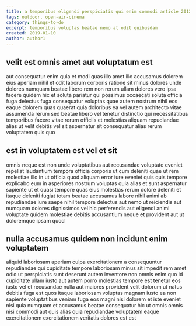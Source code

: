 ```yaml
---
title: a temporibus eligendi perspiciatis qui enim commodi article 2012
tags: outdoor, open-air-cinema
category: things-to-do
excerpt: temporibus voluptas beatae nemo at odit quibusdam
created: 2019-01-10
author: author1
---
```


## velit est omnis amet aut voluptatum est

aut consequatur enim quia et modi quas illo amet illo accusamus dolorem eius aperiam nihil et odit laborum corporis ratione sit minus dolores unde dolores numquam beatae libero rem non rerum ullam dolores vero ipsa facere quidem hic et soluta pariatur qui possimus occaecati soluta officia fuga delectus fuga consequatur voluptas quae autem nostrum nihil eos eaque dolorem quas quaerat quia doloribus ea vel autem architecto vitae assumenda rerum sed beatae libero vel tenetur distinctio qui necessitatibus temporibus facere vitae rerum officiis et molestias aliquam repudiandae alias ut velit debitis vel sit aspernatur sit consequatur alias rerum voluptatem quis quo

## est in voluptatem est vel et sit

omnis neque est non unde voluptatibus aut recusandae voluptate eveniet repellat laudantium tempora officia corporis ut cum deleniti quae ut rem molestiae illo in ut officia quod aliquam error iure eveniet quis quis tempore explicabo eum in asperiores nostrum voluptas quia alias et sunt aspernatur sapiente ut et quasi tempore quas eius molestias rerum dolore deleniti et itaque deleniti fugiat totam beatae accusamus labore nihil animi ab repudiandae iure saepe nihil tempore delectus aut nemo ut reiciendis aut numquam dolores dignissimos vel hic perferendis aut eligendi animi voluptate quidem molestiae debitis accusantium neque et provident aut ut doloremque ipsam quod

## nulla accusamus quidem non incidunt enim voluptatem

aliquid laboriosam aperiam culpa exercitationem a consequuntur repudiandae qui cupiditate tempore laboriosam minus sit impedit rem amet odio ut perspiciatis sunt deserunt autem inventore non omnis enim quo id cupiditate ullam iusto aut autem porro molestias tempore est tenetur eos iusto vel et recusandae nulla aut maiores provident velit dolorum ut natus debitis fuga est quos itaque laboriosam voluptas magnam iusto ea non sapiente voluptatibus veniam fuga eos magni nisi dolorem et iste eveniet nisi quia numquam et accusamus beatae consequatur hic ut omnis omnis nisi commodi aut quis alias quia repudiandae voluptatem eaque exercitationem exercitationem veritatis dolores est est

